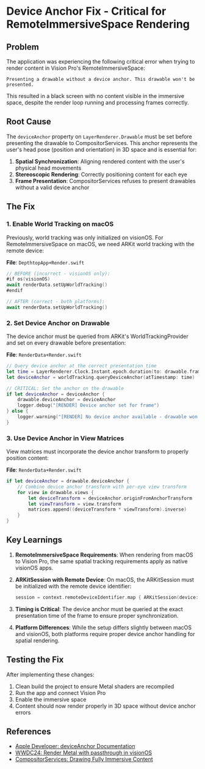 # Device Anchor Fix - Critical for RemoteImmersiveSpace Rendering

## Problem
The application was experiencing the following critical error when trying to render content in Vision Pro's RemoteImmersiveSpace:

```
Presenting a drawable without a device anchor. This drawable won't be presented.
```

This resulted in a black screen with no content visible in the immersive space, despite the render loop running and processing frames correctly.

## Root Cause
The `deviceAnchor` property on `LayerRenderer.Drawable` must be set before presenting the drawable to CompositorServices. This anchor represents the user's head pose (position and orientation) in 3D space and is essential for:

1. **Spatial Synchronization**: Aligning rendered content with the user's physical head movements
2. **Stereoscopic Rendering**: Correctly positioning content for each eye
3. **Frame Presentation**: CompositorServices refuses to present drawables without a valid device anchor

## The Fix

### 1. Enable World Tracking on macOS
Previously, world tracking was only initialized on visionOS. For RemoteImmersiveSpace on macOS, we need ARKit world tracking with the remote device:

**File**: `DepthtopApp+Render.swift`
```swift
// BEFORE (incorrect - visionOS only):
#if os(visionOS)
await renderData.setUpWorldTracking()
#endif

// AFTER (correct - both platforms):
await renderData.setUpWorldTracking()
```

### 2. Set Device Anchor on Drawable
The device anchor must be queried from ARKit's WorldTrackingProvider and set on every drawable before presentation:

**File**: `RenderData+Render.swift`
```swift
// Query device anchor at the correct presentation time
let time = LayerRenderer.Clock.Instant.epoch.duration(to: drawable.frameTiming.presentationTime).timeInterval
let deviceAnchor = worldTracking.queryDeviceAnchor(atTimestamp: time)

// CRITICAL: Set the anchor on the drawable
if let deviceAnchor = deviceAnchor {
    drawable.deviceAnchor = deviceAnchor
    logger.debug("[RENDER] Device anchor set for frame")
} else {
    logger.warning("[RENDER] No device anchor available - drawable won't be presented properly")
}
```

### 3. Use Device Anchor in View Matrices
View matrices must incorporate the device anchor transform to properly position content:

**File**: `RenderData+Render.swift`
```swift
if let deviceAnchor = drawable.deviceAnchor {
    // Combine device anchor transform with per-eye view transform
    for view in drawable.views {
        let deviceTransform = deviceAnchor.originFromAnchorTransform
        let viewTransform = view.transform
        matrices.append((deviceTransform * viewTransform).inverse)
    }
}
```

## Key Learnings

1. **RemoteImmersiveSpace Requirements**: When rendering from macOS to Vision Pro, the same spatial tracking requirements apply as native visionOS apps.

2. **ARKitSession with Remote Device**: On macOS, the ARKitSession must be initialized with the remote device identifier:
   ```swift
   session = context.remoteDeviceIdentifier.map { ARKitSession(device: $0) }
   ```

3. **Timing is Critical**: The device anchor must be queried at the exact presentation time of the frame to ensure proper synchronization.

4. **Platform Differences**: While the setup differs slightly between macOS and visionOS, both platforms require proper device anchor handling for spatial rendering.

## Testing the Fix
After implementing these changes:
1. Clean build the project to ensure Metal shaders are recompiled
2. Run the app and connect Vision Pro
3. Enable the immersive space
4. Content should now render properly in 3D space without device anchor errors

## References
- [Apple Developer: deviceAnchor Documentation](https://developer.apple.com/documentation/compositorservices/layerrenderer/drawable/deviceanchor)
- [WWDC24: Render Metal with passthrough in visionOS](https://developer.apple.com/videos/play/wwdc2024/10092/)
- [CompositorServices: Drawing Fully Immersive Content](https://developer.apple.com/documentation/CompositorServices/drawing-fully-immersive-content-using-metal)